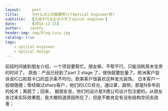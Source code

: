 ```yaml
---
layout:     post
title:      为什么大公司都要养几个Optical Engineer呢?
subtitle:   [大电子行业企业少不了opical engineer]
date:       [2014-12-15]
author:    jackfy
header-img: img/blog_Lucy.jpg
catalog: true
tags:
    - optical engineer
    - optical design 
---
```

前段时间接到朋友介绍，一个项目要帮忙。朋友嘛，不帮不行。只能消耗周末宝贵的时间了。
原由：产品已经到了part 2 stage 了，很快就要批量了。欧洲客户投诉说IC口和慈卡口的显示条不均匀。欧美客户很喜欢这种发光装饰。
日本客户一般很随便；曾经做过sharp客户，他们的LCD背光，通过罩，直照，那是N多年前的技术；离题了；回来，
据朋友说，他们的设计是X德公司设计包注塑的。从朋友发过来实际效果图，我大概知道原因所在了，但是不敢肯定有没有结构空间去改善；

